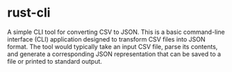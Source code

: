 # rust-cli

A simple CLI tool for converting CSV to JSON.
This is a basic command-line interface (CLI) application designed to transform CSV files into JSON format. 
The tool would typically take an input CSV file, parse its contents, and generate a corresponding JSON representation that can be saved to a file or printed to standard output.
